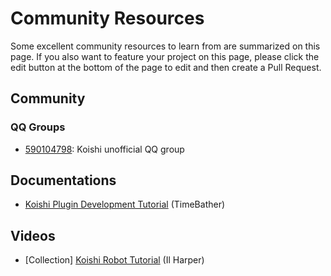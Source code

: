 # Community Resources

Some excellent community resources to learn from are summarized on this page. If you also want to feature your project on this page, please click the edit button at the bottom of the page to edit and then create a Pull Request.

## Community

### QQ Groups

- [590104798](https://qm.qq.com/q/vJ0kcQePCM): Koishi unofficial QQ group

## Documentations

- [Koishi Plugin Development Tutorial](https://mp.weixin.qq.com/mp/appmsgalbum?action=getalbum\&album_id=2700565655187865601) (TimeBather)

## Videos

- [Collection] [Koishi Robot Tutorial](https://space.bilibili.com/23224916/channel/collectiondetail?sid=1049866) (Il Harper)

